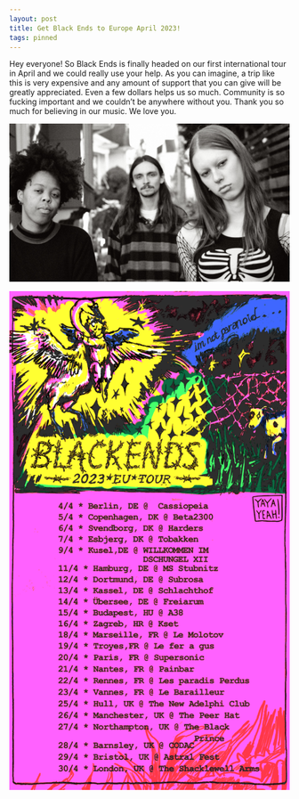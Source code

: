 ```yaml
---
layout: post
title: Get Black Ends to Europe April 2023!
tags: pinned
---
```


<p>Hey everyone! So Black Ends is finally headed on our first international tour in April and we could really use your help. As you can imagine, a trip like this is very expensive and any amount of support that you can give will be greatly appreciated. Even a few dollars helps us so much. Community is so fucking important and we couldn’t be anywhere without you. Thank you so much for believing in our music. We love you.</p>

![nicolle-billie-ben](/assets/img/nicolle-billie-ben.jpg)

<div class="gfm-embed" data-url="https://www.gofundme.com/f/get-black-ends-to-europe-2023-different-link/widget/medium/"></div><script defer src="https://www.gofundme.com/static/js/embed.js"></script>

![eu-tour-poster](/assets/img/posters/eu-tour-poster.png)
